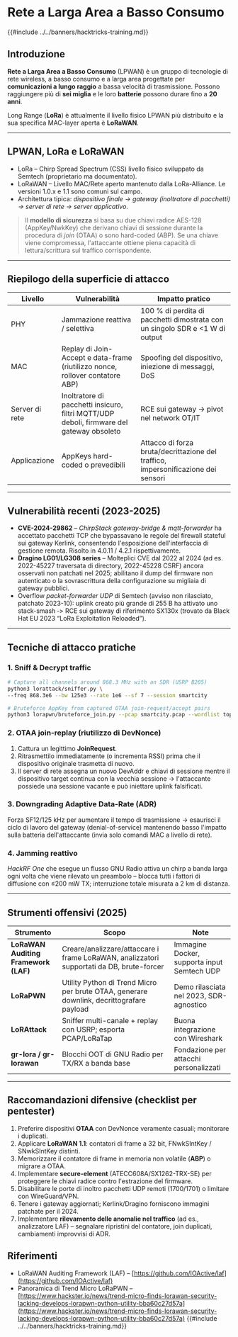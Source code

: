 # Rete a Larga Area a Basso Consumo

{{#include ../../banners/hacktricks-training.md}}

## Introduzione

**Rete a Larga Area a Basso Consumo** (LPWAN) è un gruppo di tecnologie di rete wireless, a basso consumo e a larga area progettate per **comunicazioni a lungo raggio** a bassa velocità di trasmissione.
Possono raggiungere più di **sei miglia** e le loro **batterie** possono durare fino a **20 anni**.

Long Range (**LoRa**) è attualmente il livello fisico LPWAN più distribuito e la sua specifica MAC-layer aperta è **LoRaWAN**.

---

## LPWAN, LoRa e LoRaWAN

* LoRa – Chirp Spread Spectrum (CSS) livello fisico sviluppato da Semtech (proprietario ma documentato).
* LoRaWAN – Livello MAC/Rete aperto mantenuto dalla LoRa-Alliance. Le versioni 1.0.x e 1.1 sono comuni sul campo.
* Architettura tipica: *dispositivo finale → gateway (inoltratore di pacchetti) → server di rete → server applicativo*.

> Il **modello di sicurezza** si basa su due chiavi radice AES-128 (AppKey/NwkKey) che derivano chiavi di sessione durante la procedura di *join* (OTAA) o sono hard-coded (ABP). Se una chiave viene compromessa, l'attaccante ottiene piena capacità di lettura/scrittura sul traffico corrispondente.

---

## Riepilogo della superficie di attacco

| Livello | Vulnerabilità | Impatto pratico |
|-------|----------|------------------|
| PHY | Jammazione reattiva / selettiva | 100 % di perdita di pacchetti dimostrata con un singolo SDR e <1 W di output |
| MAC | Replay di Join-Accept e data-frame (riutilizzo nonce, rollover contatore ABP) | Spoofing del dispositivo, iniezione di messaggi, DoS |
| Server di rete | Inoltratore di pacchetti insicuro, filtri MQTT/UDP deboli, firmware del gateway obsoleto | RCE sui gateway → pivot nel network OT/IT |
| Applicazione | AppKeys hard-coded o prevedibili | Attacco di forza bruta/decrittazione del traffico, impersonificazione dei sensori |

---

## Vulnerabilità recenti (2023-2025)

* **CVE-2024-29862** – *ChirpStack gateway-bridge & mqtt-forwarder* ha accettato pacchetti TCP che bypassavano le regole del firewall stateful sui gateway Kerlink, consentendo l'esposizione dell'interfaccia di gestione remota. Risolto in 4.0.11 / 4.2.1 rispettivamente.
* **Dragino LG01/LG308 series** – Molteplici CVE dal 2022 al 2024 (ad es. 2022-45227 traversata di directory, 2022-45228 CSRF) ancora osservati non patchati nel 2025; abilitano il dump del firmware non autenticato o la sovrascrittura della configurazione su migliaia di gateway pubblici.
* Overflow *packet-forwarder UDP* di Semtech (avviso non rilasciato, patchato 2023-10): uplink creato più grande di 255 B ha attivato uno stack-smash ‑> RCE sui gateway di riferimento SX130x (trovato da Black Hat EU 2023 “LoRa Exploitation Reloaded”).

---

## Tecniche di attacco pratiche

### 1. Sniff & Decrypt traffic
```bash
# Capture all channels around 868.3 MHz with an SDR (USRP B205)
python3 lorattack/sniffer.py \
--freq 868.3e6 --bw 125e3 --rate 1e6 --sf 7 --session smartcity

# Bruteforce AppKey from captured OTAA join-request/accept pairs
python3 lorapwn/bruteforce_join.py --pcap smartcity.pcap --wordlist top1m.txt
```
### 2. OTAA join-replay (riutilizzo di DevNonce)

1. Cattura un legittimo **JoinRequest**.
2. Ritrasmettilo immediatamente (o incrementa RSSI) prima che il dispositivo originale trasmetta di nuovo.
3. Il server di rete assegna un nuovo DevAddr e chiavi di sessione mentre il dispositivo target continua con la vecchia sessione → l'attaccante possiede una sessione vacante e può iniettare uplink falsificati.

### 3. Downgrading Adaptive Data-Rate (ADR)

Forza SF12/125 kHz per aumentare il tempo di trasmissione → esaurisci il ciclo di lavoro del gateway (denial-of-service) mantenendo basso l'impatto sulla batteria dell'attaccante (invia solo comandi MAC a livello di rete).

### 4. Jamming reattivo

*HackRF One* che esegue un flusso GNU Radio attiva un chirp a banda larga ogni volta che viene rilevato un preambolo – blocca tutti i fattori di diffusione con ≤200 mW TX; interruzione totale misurata a 2 km di distanza.

---

## Strumenti offensivi (2025)

| Strumento | Scopo | Note |
|------|---------|-------|
| **LoRaWAN Auditing Framework (LAF)** | Creare/analizzare/attaccare i frame LoRaWAN, analizzatori supportati da DB, brute-forcer | Immagine Docker, supporta input Semtech UDP |
| **LoRaPWN** | Utility Python di Trend Micro per brute OTAA, generare downlink, decrittografare payload | Demo rilasciata nel 2023, SDR-agnostico |
| **LoRAttack** | Sniffer multi-canale + replay con USRP; esporta PCAP/LoRaTap | Buona integrazione con Wireshark |
| **gr-lora / gr-lorawan** | Blocchi OOT di GNU Radio per TX/RX a banda base | Fondazione per attacchi personalizzati |

---

## Raccomandazioni difensive (checklist per pentester)

1. Preferire dispositivi **OTAA** con DevNonce veramente casuali; monitorare i duplicati.
2. Applicare **LoRaWAN 1.1**: contatori di frame a 32 bit, FNwkSIntKey / SNwkSIntKey distinti.
3. Memorizzare il contatore di frame in memoria non volatile (**ABP**) o migrare a OTAA.
4. Implementare **secure-element** (ATECC608A/SX1262-TRX-SE) per proteggere le chiavi radice contro l'estrazione del firmware.
5. Disabilitare le porte di inoltro pacchetti UDP remoti (1700/1701) o limitare con WireGuard/VPN.
6. Tenere i gateway aggiornati; Kerlink/Dragino forniscono immagini patchate per il 2024.
7. Implementare **rilevamento delle anomalie nel traffico** (ad es., analizzatore LAF) – segnalare ripristini del contatore, join duplicati, cambiamenti improvvisi di ADR.

## Riferimenti

* LoRaWAN Auditing Framework (LAF) – [https://github.com/IOActive/laf](https://github.com/IOActive/laf)
* Panoramica di Trend Micro LoRaPWN – [https://www.hackster.io/news/trend-micro-finds-lorawan-security-lacking-develops-lorapwn-python-utility-bba60c27d57a](https://www.hackster.io/news/trend-micro-finds-lorawan-security-lacking-develops-lorapwn-python-utility-bba60c27d57a)
{{#include ../../banners/hacktricks-training.md}}
